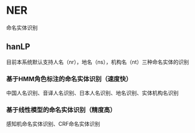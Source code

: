 #  NER
命名实体识别
## hanLP
目前本系统默认支持人名（nr），地名（ns），机构名（nt）三种命名实体的识别
### 基于HMM角色标注的命名实体识别（速度快）
中国人名识别、音译人名识别、日本人名识别、地名识别、实体机构名识别
### 基于线性模型的命名实体识别（精度高）
感知机命名实体识别、CRF命名实体识别

